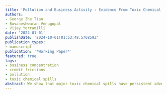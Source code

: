 ```yaml
---
title: 'Pollution and Business Activity : Evidence From Toxic Chemical Spills'
authors:
- George Zhe Tian
- Buvaneshwaran Venugopal
- Vijay Yerramilli
date: '2024-01-01'
publishDate: '2024-10-01T01:53:48.576859Z'
publication_types:
- manuscript
publication: '*Working Paper*'
featured: true
tags:
- business concentration
- credit frictions
- pollution
- toxic chemical spills
abstract: We show that major toxic chemical spills have persistent adverse effects on local business activity and contribute to an increase in business concentration by hurting smaller establishments while benefiting the largest establishments. Highlighting the importance of heightened health risk perceptions, these effects are also present for establishments that are located far from spill sites but are exposed to intense television coverage about the spills. We identify two likely explanations for these persistent adverse effects on local business activity -  worsening of credit frictions and migration of population and income away from counties exposed to major toxic chemical spills.
---
```

